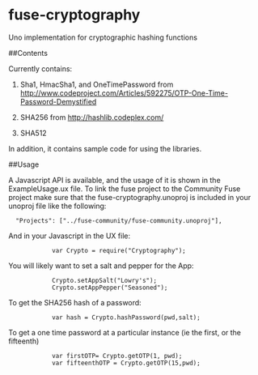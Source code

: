 # fuse-cryptography
Uno implementation for cryptographic hashing functions


##Contents

Currently contains:

1. Sha1, HmacSha1, and OneTimePassword from http://www.codeproject.com/Articles/592275/OTP-One-Time-Password-Demystified
2. SHA256 from http://hashlib.codeplex.com/

3. SHA512

In addition, it contains sample code for using the libraries.

##Usage

A Javascript API is available, and the usage of it is shown in the ExampleUsage.ux file.  To link the fuse project to the Community Fuse project make sure that the fuse-cryptography.unoproj is included in your unoproj file like the following:


```
  "Projects": ["../fuse-community/fuse-community.unoproj"],
```

And in your Javascript in the UX file:
```
			var Crypto = require("Cryptography");
```

You will likely want to set a salt and pepper for the App:
```
			Crypto.setAppSalt("Lowry's");
			Crypto.setAppPepper("Seasoned");

```

To get the SHA256 hash of a password:
```
			var hash = Crypto.hashPassword(pwd,salt);
```

To get a one time password at a particular instance (ie the first, or the fifteenth)
```
			var firstOTP= Crypto.getOTP(1, pwd); 
			var fifteenthOTP = Crypto.getOTP(15,pwd);

```
